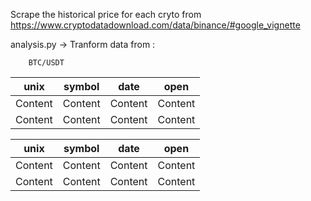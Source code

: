 Scrape the historical price for each cryto from https://www.cryptodatadownload.com/data/binance/#google_vignette


analysis.py -> Tranform data from :

    
        BTC/USDT 

unix     | symbol | date  | open  |        
-------  | -------|------ |------ |    
Content  | Content|Content|Content|
Content  | Content|Content|Content|         .........        ...........     ..........  other tables with the same format for every crytpo




unix     | symbol | date  | open  |        
-------  | -------|------ |------ |    
Content  | Content|Content|Content|
Content  | Content|Content|Content|

